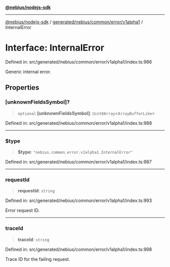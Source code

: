 [**@nebius/nodejs-sdk**](../../../../../../README.md)

---

[@nebius/nodejs-sdk](../../../../../../README.md) / [generated/nebius/common/error/v1alpha1](../README.md) / InternalError

# Interface: InternalError

Defined in: src/generated/nebius/common/error/v1alpha1/index.ts:986

Generic internal error.

## Properties

### \[unknownFieldsSymbol\]?

> `optional` **\[unknownFieldsSymbol\]**: `Uint8Array`\<`ArrayBufferLike`\>

Defined in: src/generated/nebius/common/error/v1alpha1/index.ts:988

---

### $type

> **$type**: `"nebius.common.error.v1alpha1.InternalError"`

Defined in: src/generated/nebius/common/error/v1alpha1/index.ts:987

---

### requestId

> **requestId**: `string`

Defined in: src/generated/nebius/common/error/v1alpha1/index.ts:993

Error request ID.

---

### traceId

> **traceId**: `string`

Defined in: src/generated/nebius/common/error/v1alpha1/index.ts:998

Trace ID for the failing request.
